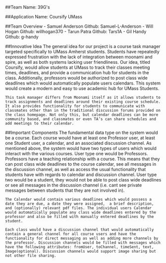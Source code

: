 ##Team Name: 39G's

##Application Name: Coursify UMass

##Team Overview
    - Samuel Anderson   Github: Samuel-L-Anderson
    - Will Hogan        Github: willhogan370
    - Tarun Patra       Github: Tars1A
    - Gil Handy         Github: g-handy

##Innovative Idea
    The general idea for our project is a course task manager targeted specifically to UMass Amherst students. Students have repeatedly expressed frustration with the lack of integration between moonami and spire, as well as both systems lacking user friendliness. Our idea, titled Coursify, would allow students at UMass to track their classes meeting times, deadlines, and provide a communication hub for students in the class. Additionally, professors would be authorized to post class wide deadlines which would automatically populate users calendars. This system would create a modern and easy to use academic hub for UMass Students.
    
    This task manager differs from Moonami itself as it allows students to track assignments and deadlines around their existing course schedule. It also provides functionality for students to communicate with classmates other than in the traditional discussion forums provided on the class homepage. Not only this, but calendar deadlines can be more community based, and classmates or even TA’s can share schedules and add meetings to their calendar. 

##Important Components
    The fundamental data type on the system would be a course. Each course would have at least one Professor user, at least one Student user, a calendar, and an associated discussion channel. As mentioned above,  the system would have two types of users which would interact with the various courses. User type one would be Professors. Professors have a teaching relationship with a course. This means that they can post class wide deadlines to the course calendar, see all messages in the discussion channel, as well as access the usual functionality that students have with regards to calendar and discussion channel. User type two would be a student, they would not be able to post class wide deadlines or see all messages in the discussion channel (i.e. cant see private messages between students that they are not involved in).

    The Calendar would contain various deadlines which would possess a date they are due, a date they were assigned,  a brief description, and (optionally) relevant pdf files. The individual users Calendar would automatically populate any class wide deadlines entered by the professor and also be filled with manually entered deadlines by the student. 

    Each class would have a discussion channel that would automatically contain a general channel for all course users and have the functionality for direct messaging as well as adding more channels by the professor. Discussion channels would be filled with messages which have the following attributes: fromUser, toChannel, timeSent, text, Image(optional). Discussion channels would support image sharing but not other file sharing. 